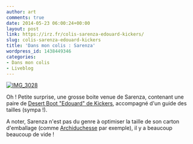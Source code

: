 ```yaml
---
author: art
comments: true
date: 2014-05-23 06:00:24+00:00
layout: post
link: https://irz.fr/colis-sarenza-edouard-kickers/
slug: colis-sarenza-edouard-kickers
title: 'Dans mon colis : Sarenza'
wordpress_id: 1438449346
categories:
- Dans mon colis
- Liveblog
---
```


[![IMG_3028](https://static.irz.fr/2014/05/IMG_3028-640x480.jpg)](https://irz.fr/recherche?q=img_3028)

Oh ! Petite surprise, une grosse boite venue de Sarenza, contenant une paire de [Desert Boot "Edouard" de Kickers](http://www.sarenza.com/kickers-edouard-s2490-p0000087802), accompagné d'un guide des tailles (sympa !).

A noter, Sarenza n'est pas du genre à optimiser la taille de son carton d'emballage (comme [Archiduchesse](http://irz.fr/colis-archiduchesse/) par exemple), il y a beaucoup beaucoup de vide !
